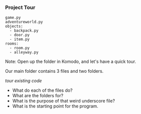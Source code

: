 ### Project Tour

    game.py
    adventureworld.py
    objects:
      - backpack.py
      - door.py
      - item.py
    rooms:
      - room.py
      - alleyway.py

Note:
Open up the folder in Komodo, and let's have a quick tour.

Our main folder contains 3 files and two folders.



_tour existing code_
- What do each of the files do?
- What are the folders for?
- What is the purpose of that weird underscore file?
- What is the starting point for the program.